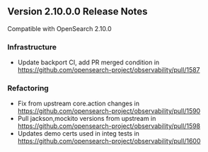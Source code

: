 ## Version 2.10.0.0 Release Notes

Compatible with OpenSearch 2.10.0

### Infrastructure
* Update backport CI, add PR merged condition in https://github.com/opensearch-project/observability/pull/1587

### Refactoring
* Fix from upstream core.action changes in https://github.com/opensearch-project/observability/pull/1590
* Pull jackson,mockito versions from upstream in https://github.com/opensearch-project/observability/pull/1598
* Updates demo certs used in integ tests in https://github.com/opensearch-project/observability/pull/1600
